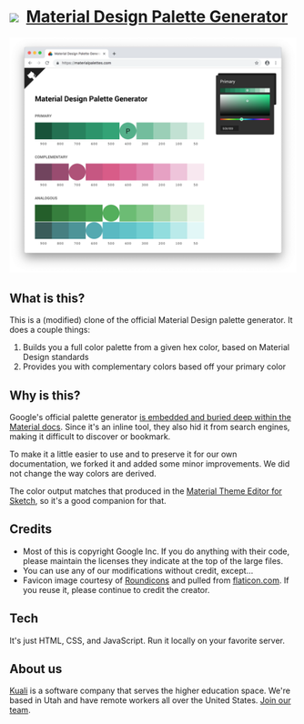 # [<img src="favicon.ico" width="25px" />](https://materialpalettes.com) &nbsp;[Material Design Palette Generator](https://materialpalettes.com)

<img src="/images/screenshot.png" />

## What is this?

This is a (modified) clone of the official Material Design palette generator. It does a couple things:

1. Builds you a full color palette from a given hex color, based on Material Design standards
2. Provides you with complementary colors based off your primary color

## Why is this?

Google's official palette generator [is embedded and buried deep within the Material docs](https://material.io/design/color/the-color-system.html#tools-for-picking-colors). Since it's an inline tool, they also hid it from search engines, making it difficult to discover or bookmark.

To make it a little easier to use and to preserve it for our own documentation, we forked it and added some minor improvements. We did not change the way colors are derived.

The color output matches that produced in the [Material Theme Editor for Sketch](https://material.io/tools/theme-editor/), so it's a good companion for that.

## Credits

- Most of this is copyright Google Inc. If you do anything with their code, please maintain the licenses they indicate at the top of the large files.
- You can use any of our modifications without credit, except...
- Favicon image courtesy of [Roundicons](https://roundicons.com/) and pulled from [flaticon.com](https://flaticon.com). If you reuse it, please continue to credit the creator.

## Tech

It's just HTML, CSS, and JavaScript. Run it locally on your favorite server.

## About us

[Kuali](https://kuali.co) is a software company that serves the higher education space. We're based in Utah and have remote workers all over the United States. [Join our team](https://jobs.kuali.co).
